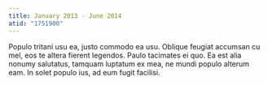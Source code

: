 ```yaml
---
title: January 2013 - June 2014
atid: "1751900"
---
```

Populo tritani usu ea, justo commodo ea usu. Oblique feugiat accumsan cu mel, eos te altera fierent legendos. Paulo tacimates ei quo. Ea est alia nonumy salutatus, tamquam luptatum ex mea, ne mundi populo alterum eam. In solet populo ius, ad eum fugit facilisi.